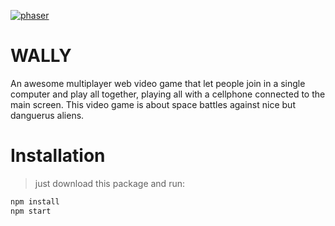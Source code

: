 
[![phaser](https://img.shields.io/badge/Phaser%203-%5E3.22.0-blueviolet)](https://phaser.io/)

# WALLY

An awesome multiplayer web video game that let people join in a single computer and play all together, playing all with a cellphone connected to the main screen. This video game is about space battles against nice but danguerus aliens.

# Installation

> just download this package and run:
```sh
npm install
npm start
```